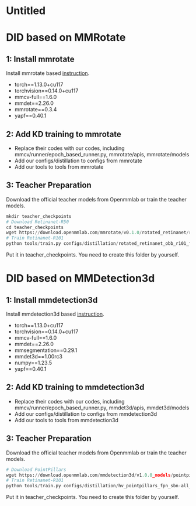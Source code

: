 # Untitled

# DID based on MMRotate

## 1: Install mmrotate

Install mmrotate based [instruction](https://github.com/open-mmlab/mmdetection3d/blob/1.0/docs/en/getting_started.md).

- torch==1.13.0+cu117
- torchvision==0.14.0+cu117
- mmcv-full==1.6.0
- mmdet==2.26.0
- mmrotate==0.3.4
- yapf==0.40.1

## 2: Add KD training to mmrotate

- Replace their codes with our codes, including mmcv/runner/epoch_based_runner.py, mmrotate/apis, mmrotate/models
- Add our configs/distillation to configs from mmrotate
- Add our tools to tools from mmrotate

## 3: Teacher Preparation

Download the official teacher models from Openmmlab or train the teacher models.

```python
mkdir teacher_checkpoints
# Download Retinanet-R50
cd teacher_checkpoints
wget https://download.openmmlab.com/mmrotate/v0.1.0/rotated_retinanet/rotated_retinanet_obb_r50_fpn_1x_dota_le90/rotated_retinanet_obb_r50_fpn_1x_dota_le90-c0097bc4.pth
# Train Retinanet-R101
python tools/train.py configs/distillation/rotated_retinanet_obb_r101_fpn_1x_dota_le90.py
```

Put it in teacher_checkpoints. You need to create this folder by yourself.

# DID based on MMDetection3d

## 1: Install mmdetection3d

Install mmdetection3d based [instruction](https://github.com/open-mmlab/mmdetection3d/blob/1.0/docs/en/getting_started.md).

- torch==1.13.0+cu117
- torchvision==0.14.0+cu117
- mmcv-full==1.6.0
- mmdet==2.26.0
- mmsegmentation==0.29.1
- mmdet3d==1.00rc3
- numpy==1.23.5
- yapf==0.40.1

## 2: Add KD training to mmdetection3d

- Replace their codes with our codes, including mmcv/runner/epoch_based_runner.py, mmdet3d/apis, mmdet3d/models
- Add our configs/distillation to configs from mmdetection3d
- Add our tools to tools from mmdetection3d

## 3: Teacher Preparation

Download the official teacher models from Openmmlab or train the teacher models.

```python
# Download PointPillars
wget https://download.openmmlab.com/mmdetection3d/v1.0.0_models/pointpillars/hv_pointpillars_fpn_sbn-all_4x8_2x_nus-3d/hv_pointpillars_fpn_sbn-all_4x8_2x_nus-3d_20210826_104936-fca299c1.pth
# Train Retinanet-R101
python tools/train.py configs/distillation/hv_pointpillars_fpn_sbn-all_4x8_2x_nus-3d.py
```

Put it in teacher_checkpoints. You need to create this folder by yourself.
